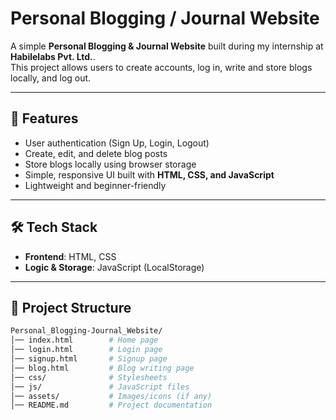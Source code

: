 # Personal Blogging / Journal Website  

A simple **Personal Blogging & Journal Website** built during my internship at **Habilelabs Pvt. Ltd.**.  
This project allows users to create accounts, log in, write and store blogs locally, and log out.  

---

## 🚀 Features  
- User authentication (Sign Up, Login, Logout)  
- Create, edit, and delete blog posts  
- Store blogs locally using browser storage  
- Simple, responsive UI built with **HTML, CSS, and JavaScript**  
- Lightweight and beginner-friendly  

---

## 🛠️ Tech Stack  
- **Frontend**: HTML, CSS  
- **Logic & Storage**: JavaScript (LocalStorage)  

---

## 📂 Project Structure  

```bash
Personal_Blogging-Journal_Website/
│── index.html        # Home page  
│── login.html        # Login page  
│── signup.html       # Signup page  
│── blog.html         # Blog writing page  
│── css/              # Stylesheets  
│── js/               # JavaScript files  
│── assets/           # Images/icons (if any)  
│── README.md         # Project documentation  
